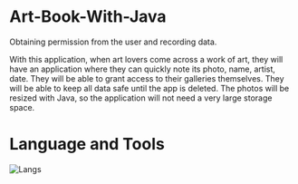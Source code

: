 # Art-Book-With-Java
 Obtaining permission from the user and recording data.

 
With this application, when art lovers come across a work of art, they will have an application where they can quickly note its photo, name, artist, date.
They will be able to grant access to their galleries themselves. They will be able to keep all data safe until the app is deleted.
The photos will be resized with Java, so the application will not need a very large storage space.

# Language and Tools
![Langs](https://skillicons.dev/icons?i=java,sqlite,androidstudio,")
